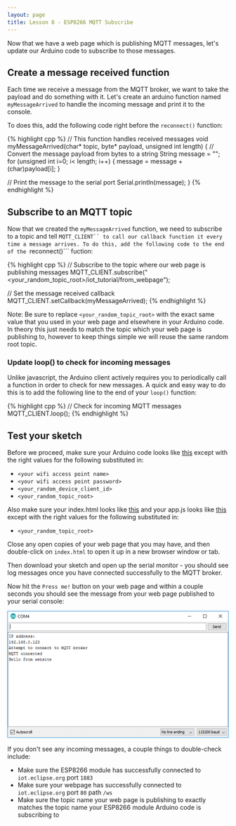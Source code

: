 ```yaml
---
layout: page
title: Lesson 8 - ESP8266 MQTT Subscribe
---
```


Now that we have a web page which is publishing MQTT messages, let's update our Arduino code to subscribe to those messages.

## **Create a message received function**

Each time we receive a message from the MQTT broker, we want to take the payload and do something with it. Let's create an arduino function named ```myMessageArrived``` to handle the incoming message and print it to the console.

To does this, add the following code right before the ```reconnect()``` function:

{% highlight cpp %}
// This function handles received messages
void myMessageArrived(char* topic, byte* payload, unsigned int length) {
  // Convert the message payload from bytes to a string
  String message = "";
  for (unsigned int i=0; i< length; i++) {
    message = message + (char)payload[i];
  }
   
  // Print the message to the serial port
  Serial.println(message);
}
{% endhighlight %}

## **Subscribe to an MQTT topic**

Now that we created the ```myMessageArrived``` function, we need to subscribe to a topic and tell ```MQTT_CLIENT`` to call our callback function it every time a message arrives. To do this, add the following code to the end of the ```reconnect()``` fuction:

{% highlight cpp %}
  // Subscribe to the topic where our web page is publishing messages
  MQTT_CLIENT.subscribe("<your_random_topic_root>/iot_tutorial/from_webpage");

  // Set the message received callback
  MQTT_CLIENT.setCallback(myMessageArrived);
{% endhighlight %}

Note: Be sure to replace ```<your_random_topic_root>``` with the exact same value that you used in your web page and elsewhere in your Arduino code. In theory this just needs to match the topic which your web page is publishing to, however to keep things simple we will reuse the same random root topic.

### Update loop() to check for incoming messages

Unlike javascript, the Arduino client actively requires you to periodically call a function in order to check for new messages. A quick and easy way to do this is to add the following line to the end of your ```loop()``` function:

{% highlight cpp %}
  // Check for incoming MQTT messages
  MQTT_CLIENT.loop();
{% endhighlight %}


## **Test your sketch**

Before we proceed, make sure your Arduino code looks like [this](MyIoTWidget.ino) except with the right values for the following substituted in:

* ```<your wifi access point name>```
* ```<your wifi access point password>```
* ```<your_random_device_client_id>```
* ```<your_random_topic_root>```

Also make sure your index.html looks like [this](index.html) and your app.js looks like [this](app.js) except with the right values for the following substituted in:

* ```<your_random_topic_root>```


Close any open copies of your web page that you may have, and then double-click on ```index.html``` to open it up in a new browser window or tab.

Then download your sketch and open up the serial monitor - you should see log messages once you have connected successfully to the MQTT broker.

Now hit the ```Press me!``` button on your web page and within a couple seconds you should see the message from your web page published to your serial console:

![Serial Output](serial_output.png "Serial Output")

If you don't see any incoming messages, a couple things to double-check include:

* Make sure the ESP8266 module has successfully connected to ```iot.eclipse.org``` port ```1883```
* Make sure your webpage has successfully connected to ```iot.eclipse.org``` port ```80``` path ```/ws```
* Make sure the topic name your web page is publishing to exactly matches the topic name your ESP8266 module Arduino code is subscribing to
